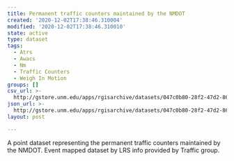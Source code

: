 ```yaml
---
title: Permanent traffic counters maintained by the NMDOT
created: '2020-12-02T17:38:46.310004'
modified: '2020-12-02T17:38:46.310010'
state: active
type: dataset
tags:
  - Atrs
  - Awacs
  - Nm
  - Traffic Counters
  - Weigh In Motion
groups: []
csv_url: >-
  http://gstore.unm.edu/apps/rgisarchive/datasets/047c0b80-28f2-47d2-86d7-dd0b30c1c6ec/TraffCtrsPerm.derived.csv
json_url: >-
  http://gstore.unm.edu/apps/rgisarchive/datasets/047c0b80-28f2-47d2-86d7-dd0b30c1c6ec/TraffCtrsPerm.derived.json
layout: post

---
```

A point dataset representing the permanent traffic counters maintained by the
                NMDOT. Event mapped dataset by LRS info provided by Traffic group.
